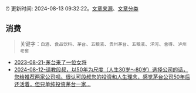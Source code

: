:alarm_clock: 更新时间: 2024-08-13 09:32:22。[文章来源](/README.md)、[文章分类](/TAGS.md)

## 消费


> 关键字：`白酒`、`食品饮料`、`茅台`、`五粮液`、`贵州茅台`、`五粮液`、`洋河`、`舍得`、`泸州老窖`



- [2023-08-21-茅台来了一位女将](https://www.aicaijing.com.cn/article/18587) 
- [2024-08-12-请教段叔，以50年为尺度（人生30岁～80岁）选择公司的话，您给推荐两家公司呗。很认可段叔您的投资和人生理念，感觉茅台公司50年后还活着，但只单纯投资茅台一家...](https://xueqiu.com/2194784566/300710420) 

